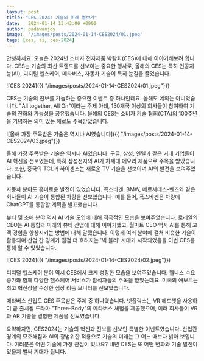 ```yaml
---
layout: post
title: "CES 2024: 기술의 미래 옅보기"
date:   2024-01-14 13:43:00 +0900
author: padawanjoy
image:  '/images/posts/2024-01-14-CES2024/01.jpeg'
tags: [ces, ai, ces-2024]
---
```


안녕하세요. 오늘은 2024년 소비자 전자제품 박람회(CES)에 대해 이야기해보려 합니다. CES는 기술의 최신 트렌드를 선보이는 중요한 행사로, 올해의 CES는 특히 인공지능(AI), 디지털 헬스케어, 메타버스, 자동차 기술이 특히 눈길을 끌었습니다.

![CES 2024]({{ "/images/posts/2024-01-14-CES2024/01.jpeg"}})

CES는 기술의 진보를 가늠하는 중요한 이벤트 중 하나인데요. 올해도 예외는 아니었습니다. "All together, All On"이라는 주제 아래, 150개국 이상의 회사들이 참여하여 기술의 진화와 가능성을 공유했습니다. 올해의 CES는 소비자 기술 협회(CTA)의 100주년을 기념하는 의미 있는 해로도 주목받았습니다.

![올해 가장 주목받은 기술은 역시나 AI였습니다]({{ "/images/posts/2024-01-14-CES2024/03.jpeg"}})

올해 가장 주목받은 기술은 역시나 AI였습니다. 구글, 삼성, 인텔과 같은 거대 기업들이 AI 혁신을 선보였는데, 특히 삼성전자의 AI가 차세대 메모리 제품으로 주목을 받았습니다. 또한, 중국의 TCL과 하이센스는 새로운 TV 기술을 선보이며 AI의 발전을 보여주었습니다.

자동차 분야도 흥미로운 발전이 있었습니다. 폭스바겐, BMW, 메르세데스-벤츠와 같은 회사들이 AI 기술이 통합된 차량을 선보였습니다. 예를 들어, 폭스바겐은 차량에 ChatGPT를 통합할 계획을 발표했습니다.

뷰티 및 소매 분야 역시 AI 기술 도입에 대해 적극적인 모습을 보여주었습니다. 로레알의 CEO는 AI 통합과 미래의 뷰티 산업에 대해 이야기했고, 월마트 CEO 역시 AI를 통해 고객 경험을 향상시키는 방법에 대해 말했습니다. 이렇게 여러 분야에 걸쳐 비슷한 기술이 활용되며 산업 간 경계가 점점 더 흐려지는 '빅 블러' 시대가 시작되었음을 이번 CES를 통해 알 수 있었습니다.

![CES 2024]({{ "/images/posts/2024-01-14-CES2024/02.jpeg"}})

디지털 헬스케어 분야 역시 CES에서 크게 성장한 모습을 보여주었습니다. 웰니스 수요 증가와 함께 다양한 헬스케어 서비스가 참석자들의 주목을 받았는데요. 미국의 애보트는 최고 혁신상을 수상한 심장 리듬 모니터를 선보였습니다.

메타버스 산업도 CES 주목받은 주제 중 하나였습니다. 넷플릭스는 VR 헤드셋을 사용하여 곧 출시될 드라마 "Three-Body"의 메타버스 체험을 제공했으며, 여러 회사들이 VR과 AR 기술을 결합한 제품을 선보였습니다.

요약하자면, CES2024는 기술의 혁신과 진보를 선보인 특별한 이벤트였습니다. 산업간 경계의 모호해짐과 AI의 광범위한 적용으로 기술의 미래는 그 어느 때보다 밝아 보입니다. 여러분은 어떤 기술에 가장 관심이 있나요? 내년 CES는 또 어떤 변화와 기술 발전이 있을지 벌써 기대가 됩니다.